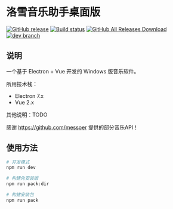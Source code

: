 # 洛雪音乐助手桌面版

[![GitHub release][1]][2]
[![Build status][3]][4]
[![GitHub All Releases Download][5]][6]
[![dev branch][7]][8]

[1]: https://img.shields.io/github/release/lyswhut/lx-music-desktop
[2]: https://github.com/lyswhut/lx-music-desktop/releases
[3]: https://ci.appveyor.com/api/projects/status/flrsqd5ymp8fnte5?svg=true
[4]: https://ci.appveyor.com/project/lyswhut/lx-music-desktop
[5]: https://img.shields.io/github/downloads/lyswhut/lx-music-desktop/total
[6]: https://github.com/lyswhut/lx-music-desktop/releases
[7]: https://img.shields.io/github/package-json/v/lyswhut/lx-music-desktop/dev
[8]: https://github.com/lyswhut/lx-music-desktop/tree/dev

## 说明

一个基于 Electron + Vue 开发的 Windows 版音乐软件。

所用技术栈：

- Electron 7.x
- Vue 2.x

其他说明：TODO

感谢 <https://github.com/messoer> 提供的部分音乐API！

## 使用方法

```bash
# 开发模式
npm run dev

# 构建免安装版
npm run pack:dir

# 构建安装包
npm run pack

```
